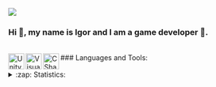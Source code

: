![](https://komarev.com/ghpvc/?username=Funtik18&color=ff69b4&style=plastic&label=Guests)
### Hi 👋, my name is Igor and I am a game developer :space_invader:.
<br />
### Languages and Tools:
<img align="left" alt="Unity" width="32px" src="https://user-images.githubusercontent.com/25632152/137138869-825b89f2-415e-4a2a-bae6-8bec2ad62334.png" />
<img align="left" alt="Visual Studio Code" width="32px" src="https://user-images.githubusercontent.com/25632152/137133509-a2b7eebb-dacd-45d5-a99d-33f1180bb877.png" />
<img align="left" alt="CSharp" width="32px" src="https://user-images.githubusercontent.com/25632152/137110070-fa7e388c-c92b-4bc6-8518-54ae6b5c3607.png" />
<br />
<br />
<details>
  <summary>:zap: Statistics:</summary>
  NOTE: Most used languages does not indicate my skill level, it's a github metric of which languages I have the most code of on github.
  <img align="left" alt="codeSTACKr's GitHub Stats" src="https://github-readme-stats.vercel.app/api?username=Funtik18&show_icons=true&count_private=true&theme=dracula" />
  <img align="left" alt="codeSTACKr's GitHub Stats" src="https://github-readme-stats.vercel.app/api/top-langs/?username=Funtik18&langs_count=10&layout=compact&theme=dracula" />
</details>
